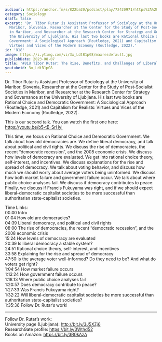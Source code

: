 ```yaml
---
audiourl: https://anchor.fm/s/822ba20/podcast/play/72420971/https%3A%2F%2Fd3ctxlq1ktw2nl.cloudfront.net%2Fstaging%2F2023-5-21%2F063fc893-f8cb-e85d-2c09-9e0541b0a5f6.m4a
category: Sociology
draft: false
excerpt: 'Dr. Tibor Rutar is Assistant Professor of Sociology at the University of
  Maribor, Slovenia, Researcher at the Center for the Study of Post-Socialist Societies
  in Maribor, and Researcher at the Research Center for Strategy and Governance at
  the University of Ljubljana. His last two books are Rational Choice and Democratic
  Government: A Sociological Approach (Routledge, 2021) and Capitalism for Realists:
  Virtues and Vices of the Modern Economy (Routledge, 2022).'
id: '818'
image: https://i.ytimg.com/vi/3x_LdtB1pG8/maxresdefault.jpg
publishDate: 2023-08-07
title: '#818 Tibor Rutar: The Rise, Benefits, and Challenges of Liberal Democracies'
youtubeid: 3x_LdtB1pG8
---
```

<div class="timelinks">

Dr. Tibor Rutar is Assistant Professor of Sociology at the University of Maribor, Slovenia, Researcher at the Center for the Study of Post-Socialist Societies in Maribor, and Researcher at the Research Center for Strategy and Governance at the University of Ljubljana. His last two books are Rational Choice and Democratic Government: A Sociological Approach (Routledge, 2021) and Capitalism for Realists: Virtues and Vices of the Modern Economy (Routledge, 2022).

This is our second talk. You can watch the first one here: https://youtu.be/b5-tB-SrHyI

This time, we focus on Rational Choice and Democratic Government. We talk about how old democracies are. We define liberal democracy, and talk about political and civil rights. We discuss the rise of democracies, the recent “democratic recession”, and the 2008 economic crisis. We discuss how levels of democracy are evaluated. We get into rational choice theory, self-interest, and incentives. We discuss explanations for the rise and spread of democracy. We talk about voting behavior, and discuss how much we should worry about average voters being uninformed. We discuss how both market failure and government failure occur. We talk about where public choice analyses fail. We discuss if democracy contributes to peace. Finally, we discuss if Francis Fukuyama was right, and if we should expect liberal-democratic capitalist societies to be more successful than authoritarian state-capitalist societies.

Time Links:  
<time>00:00</time> Intro  
<time>01:04</time> How old are democracies?  
<time>04:39</time> Liberal democracy, and political and civil rights  
<time>08:00</time> The rise of democracies, the recent “democratic recession”, and the 2008 economic crisis  
<time>15:24</time> How levels of democracy are evaluated  
<time>20:39</time> Is liberal democracy a stable system?  
<time>24:51</time> Rational choice theory, self-interest, and incentives  
<time>33:58</time> Explaining for the rise and spread of democracy  
<time>47:50</time> Is the average voter well-informed? Do they need to be? And what do voters get right?  
<time>1:04:54</time> How market failure occurs  
<time>1:13:24</time> How government failure occurs  
<time>1:18:13</time> Where public choice analyses fail  
<time>1:20:57</time> Does democracy contribute to peace?  
<time>1:27:33</time> Was Francis Fukuyama right?  
<time>1:32:22</time> Will liberal-democratic capitalist societies be more successful than authoritarian state-capitalist societies?  
<time>1:35:36</time> Follow Dr. Rutar’s work!

---

Follow Dr. Rutar’s work:  
University page (Ljubljana): http://bit.ly/3J5XZj6  
ResearchGate profile: https://bit.ly/3Wthd52  
Books on Amazon: https://bit.ly/3R0kAzA
</div>

